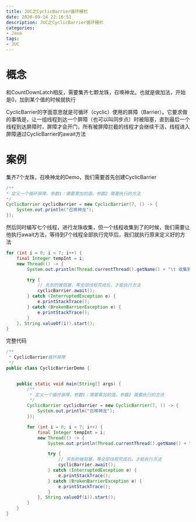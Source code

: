 ```yaml
---
title: JUC之CyclicBarrier循环栅栏
date: 2020-09-14 22:16:51
description: JUC之CyclicBarrier循环栅栏
categories:
- Java
tags:
- JUC
---
```

#   概念
和CountDownLatch相反，需要集齐七颗龙珠，召唤神龙。也就是做加法，开始是0，加到某个值的时候就执行

CyclicBarrier的字面意思就是可循环（cyclic）使用的屏障（Barrier）。它要求做的事情是，让一组线程到达一个屏障（也可以叫同步点）时被阻塞，直到最后一个线程到达屏障时，屏障才会开门，所有被屏障拦截的线程才会继续干活，线程进入屏障通过CyclicBarrier的await方法


#   案例
集齐7个龙珠，召唤神龙的Demo，我们需要首先创建CyclicBarrier

```JAVA
/**
* 定义一个循环屏障，参数1：需要累加的值，参数2 需要执行的方法
*/
CyclicBarrier cyclicBarrier = new CyclicBarrier(7, () -> {
    System.out.println("召唤神龙");
});

```

然后同时编写七个线程，进行龙珠收集，但一个线程收集到了的时候，我们需要让他执行await方法，等待到7个线程全部执行完毕后，我们就执行原来定义好的方法
```JAVA
for (int i = 0; i < 7; i++) {
    final Integer tempInt = i;
    new Thread(() -> {
        System.out.println(Thread.currentThread().getName() + "\t 收集到 第" + tempInt + "颗龙珠");

        try {
            // 先到的被阻塞，等全部线程完成后，才能执行方法
            cyclicBarrier.await();
        } catch (InterruptedException e) {
            e.printStackTrace();
        } catch (BrokenBarrierException e) {
            e.printStackTrace();
        }
    }, String.valueOf(i)).start();
}

```

完整代码
```JAVA
/**
 * CyclicBarrier循环屏障
 */
public class CyclicBarrierDemo {


    public static void main(String[] args) {
        /**
         * 定义一个循环屏障，参数1：需要累加的值，参数2 需要执行的方法
         */
        CyclicBarrier cyclicBarrier = new CyclicBarrier(7, () -> {
            System.out.println("召唤神龙");
        });

        for (int i = 0; i < 7; i++) {
            final Integer tempInt = i;
            new Thread(() -> {
                System.out.println(Thread.currentThread().getName() + "\t 收集到 第" + tempInt + "颗龙珠");

                try {
                    // 先到的被阻塞，等全部线程完成后，才能执行方法
                    cyclicBarrier.await();
                } catch (InterruptedException e) {
                    e.printStackTrace();
                } catch (BrokenBarrierException e) {
                    e.printStackTrace();
                }
            }, String.valueOf(i)).start();
        }
    }
}
```
